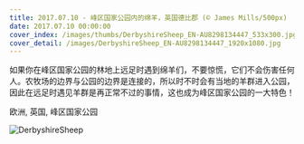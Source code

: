 ```yaml
---
title: 2017.07.10 - 峰区国家公园内的绵羊，英国德比郡 (© James Mills/500px)
date: 2017.07.10 00:00:00
cover_index: /images/thumbs/DerbyshireSheep_EN-AU8298134447_533x300.jpg
cover_detail: /images/DerbyshireSheep_EN-AU8298134447_1920x1080.jpg
---
```


如果你在峰区国家公园的林地上远足时遇到绵羊们，不要惊慌，它们不会伤害任何人。农牧场的边界与公园的边界是连接的，所以时不时会有当地的羊群进入公园，因此在远足时遇见羊群是再正常不过的事情，这也成为峰区国家公园的一大特色！

欧洲, 英国, 峰区国家公园

![DerbyshireSheep](/images/DerbyshireSheep_EN-AU8298134447_1920x1080.jpg)
